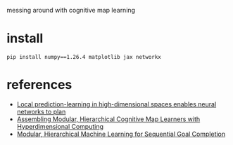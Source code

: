messing around with cognitive map learning


# install

```
pip install numpy==1.26.4 matplotlib jax networkx
```

# references

 - [Local prediction-learning in high-dimensional spaces enables neural networks to plan](https://www.nature.com/articles/s41467-024-46586-0)
 - [Assembling Modular, Hierarchical Cognitive Map Learners with Hyperdimensional Computing](https://arxiv.org/abs/2404.19051)
 - [Modular, Hierarchical Machine Learning for Sequential Goal Completion](https://arxiv.org/abs/2404.19060)
